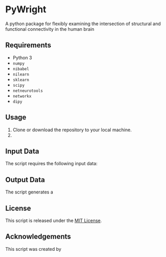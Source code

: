 # PyWright

A python package for flexibly examining the intersection of structural and functional connectivity in the human brain 

## Requirements
- Python 3
- `numpy`
- `nibabel`
- `nilearn`
- `sklearn`
- `scipy`
- `netneurotools`
-  `networkx`
- `dipy`

## Usage
1. Clone or download the repository to your local machine.
2.

## Input Data
The script requires the following input data:


## Output Data
The script generates a 

## License
This script is released under the [MIT License](https://opensource.org/licenses/MIT).

## Acknowledgements
This script was created by 
